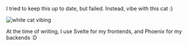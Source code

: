 I tried to keep this up to date, but failed. Instead, vibe with this cat :)

![white cat vibing](https://i.giphy.com/media/jpbnoe3UIa8TU8LM13/giphy.webp "White cat vibing")


At the time of writing, I use Svelte for my frontends, and Phoenix for my backends :D

